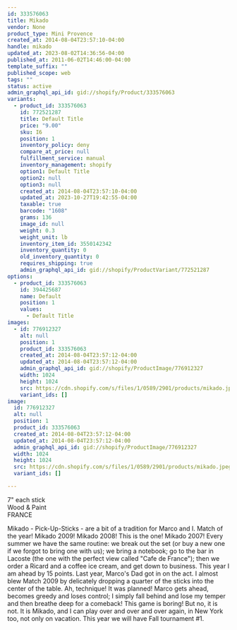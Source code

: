 ```yaml
---
id: 333576063
title: Mikado
vendor: None
product_type: Mini Provence
created_at: 2014-08-04T23:57:10-04:00
handle: mikado
updated_at: 2023-08-02T14:36:56-04:00
published_at: 2011-06-02T14:46:00-04:00
template_suffix: ""
published_scope: web
tags: ""
status: active
admin_graphql_api_id: gid://shopify/Product/333576063
variants:
  - product_id: 333576063
    id: 772521287
    title: Default Title
    price: "9.00"
    sku: I6
    position: 1
    inventory_policy: deny
    compare_at_price: null
    fulfillment_service: manual
    inventory_management: shopify
    option1: Default Title
    option2: null
    option3: null
    created_at: 2014-08-04T23:57:10-04:00
    updated_at: 2023-10-27T19:42:55-04:00
    taxable: true
    barcode: "1608"
    grams: 136
    image_id: null
    weight: 0.3
    weight_unit: lb
    inventory_item_id: 3550142342
    inventory_quantity: 0
    old_inventory_quantity: 0
    requires_shipping: true
    admin_graphql_api_id: gid://shopify/ProductVariant/772521287
options:
  - product_id: 333576063
    id: 394425687
    name: Default
    position: 1
    values:
      - Default Title
images:
  - id: 776912327
    alt: null
    position: 1
    product_id: 333576063
    created_at: 2014-08-04T23:57:12-04:00
    updated_at: 2014-08-04T23:57:12-04:00
    admin_graphql_api_id: gid://shopify/ProductImage/776912327
    width: 1024
    height: 1024
    src: https://cdn.shopify.com/s/files/1/0589/2901/products/mikado.jpeg?v=1407211032
    variant_ids: []
image:
  id: 776912327
  alt: null
  position: 1
  product_id: 333576063
  created_at: 2014-08-04T23:57:12-04:00
  updated_at: 2014-08-04T23:57:12-04:00
  admin_graphql_api_id: gid://shopify/ProductImage/776912327
  width: 1024
  height: 1024
  src: https://cdn.shopify.com/s/files/1/0589/2901/products/mikado.jpeg?v=1407211032
  variant_ids: []

---
```


7" each stick  
Wood & Paint  
FRANCE  

Mikado - Pick-Up-Sticks - are a bit of a tradition for Marco and I. Match of the year! Mikado 2009! Mikado 2008! This is the one! Mikado 2007! Every summer we have the same routine: we break out the set (or buy a new one if we forgot to bring one with us); we bring a notebook; go to the bar in Lacoste (the one with the perfect view called "Cafe de France"); then we order a Ricard and a coffee ice cream, and get down to business. This year I am ahead by 15 points. Last year, Marco's Dad got in on the act. I almost blew Match 2009 by delicately dropping a quarter of the sticks into the center of the table. Ah, technique! It was planned! Marco gets ahead, becomes greedy and loses control; I simply fall behind and lose my temper and then breathe deep for a comeback! This game is boring! But no, it is not. It is Mikado, and I can play over and over and over again, in New York too, not only on vacation. This year we will have Fall tournament #1.